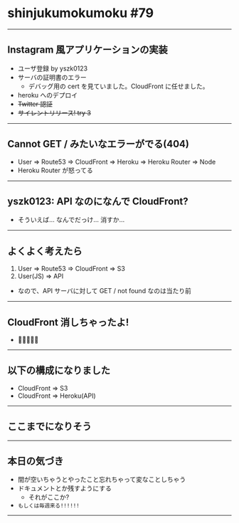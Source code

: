 # shinjukumokumoku #79

---

## Instagram 風アプリケーションの実装

- ユーザ登録 by yszk0123
- サーバの証明書のエラー
  - デバッグ用の cert を見ていました。CloudFront に任せました。
- heroku へのデプロイ
- ~~Twitter 認証~~
- ~~サイレントリリース! try 3~~

---

## Cannot GET / みたいなエラーがでる(404)

- User => Route53 => CloudFront => Heroku => Heroku Router => Node
- Heroku Router が怒ってる

---

## yszk0123: API なのになんで CloudFront?

- そういえば… なんでだっけ… 消すか…

---

## よくよく考えたら

1. User => Route53 => CloudFront => S3
2. User(JS) => API

- なので、API サーバに対して GET / not found なのは当たり前

---

## CloudFront 消しちゃったよ!

- 🤬🤬🤬🤬🤬

---

## 以下の構成になりました

- CloudFront => S3
- CloudFront => Heroku(API)

---

## ここまでになりそう

---

## 本日の気づき

- 間が空いちゃうとやったこと忘れちゃって変なことしちゃう
- ドキュメントとか残すようにする
  - それがここか?
- `もしくは毎週来る!!!!!!`

---
